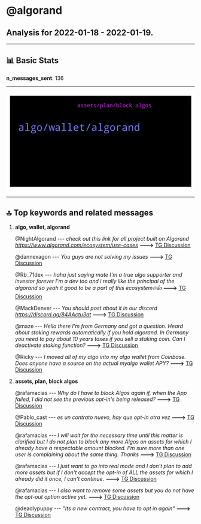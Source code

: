 # **@algorand**
 ## Analysis for **2022-01-18** - **2022-01-19**.

---

## 📊 **Basic Stats**

**n_messages_sent**: 136

---
![wordcloud](algorand_1Days_wordcloud.png)

---


## 🔝 **Top keywords and related messages**

1. **algo, wallet, algorand**

    @NightAlgorand --- *check out this link for all project built on Algorand https://www.algorand.com/ecosystem/use-cases* **--->** [TG Discussion](https://t.me/algorand/333326)

    @dannexagon --- *You guys are not solving my issues* **--->** [TG Discussion](https://t.me/algorand/333742)

    @Rb_71dex --- *haha just saying mate I'm a true algo supporter and investor forever I'm a dev too and i really like the principal of the algorand so yeah it good to be a part of this ecosystem🔥👍* **--->** [TG Discussion](https://t.me/algorand/333448)

    @MackDenver --- *You should post about it in our discord  https://discord.gg/84AActu3at* **--->** [TG Discussion](https://t.me/algorand/333722)

    @maze --- *Hello there I'm from Germany and got a question.  Heard about staking rewards automatically if you hold algorand.  In Germany you need to pay about 10 years taxes if you sell a staking coin.  Can I deactivate staking function?* **--->** [TG Discussion](https://t.me/algorand/333544)

    @Ricky --- *I moved all of my algo into my algo wallet from Coinbase. Does anyone have a source on the actual myalgo wallet APY?* **--->** [TG Discussion](https://t.me/algorand/333366)

2. **assets, plan, block algos**

    @rafamacias --- *Why do I have to block Algos again if, when the App failed, I did not see the previous opt-in's being released?* **--->** [TG Discussion](https://t.me/algorand/333705)

    @Pablo_cast --- *es un contrato nuevo, hay que opt-in otra vez* **--->** [TG Discussion](https://t.me/algorand/333756)

    @rafamacias --- *I will wait for the necessary time until this matter is clarified but I do not plan to block any more Algos on assets for which I already have a respectable amount blocked. I'm sure more than one user is complaining about the same thing. Thanks* **--->** [TG Discussion](https://t.me/algorand/333711)

    @rafamacias --- *I just want to go into real mode and I don't plan to add more assets but if I don't accept the opt-in of ALL the assets for which I already did it once, I can't continue.* **--->** [TG Discussion](https://t.me/algorand/333708)

    @rafamacias --- *I also want to remove some assets but you do not have the opt-out option active yet.* **--->** [TG Discussion](https://t.me/algorand/333706)

    @deadlypuppy --- *"Its a new contract, you have to opt in again"* **--->** [TG Discussion](https://t.me/algorand/333758)

